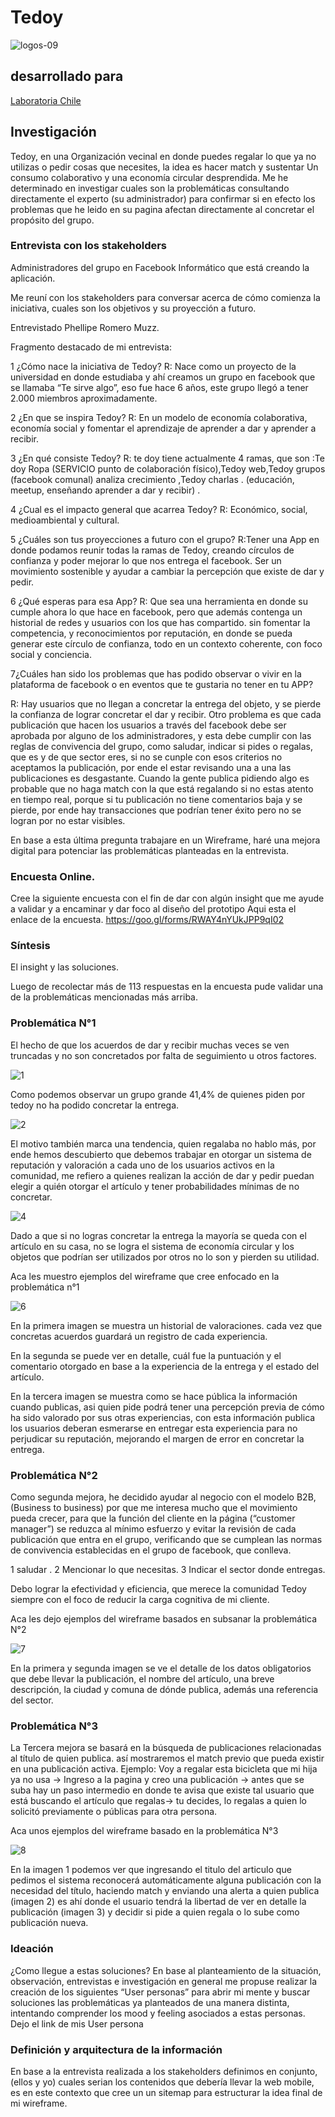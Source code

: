# Tedoy
![logos-09](https://user-images.githubusercontent.com/32283943/37990858-dd588956-31dd-11e8-9884-7c4c7a9c3cff.png)
## desarrollado para
[Laboratoria Chile](https://www.figma.com/file/8kEjS1eS2IR3uatJtnWNBf/Tedoy)


## Investigación 
Tedoy, en una Organización vecinal en donde puedes regalar lo que ya no utilizas o pedir cosas que necesites, la idea es hacer match y sustentar Un consumo colaborativo   y una economía circular desprendida. 
Me he determinado en investigar cuales son la problemáticas consultando directamente el experto (su administrador) para confirmar si en efecto los problemas que he leido en su pagina afectan directamente al concretar el propósito del grupo. 

### Entrevista con los stakeholders
Administradores del grupo en Facebook
Informático que está creando la aplicación.

Me reuní con los stakeholders para conversar acerca de cómo comienza la iniciativa, cuales son los objetivos y su proyección a futuro.

Entrevistado
Phellipe Romero Muzz.

Fragmento destacado de mi entrevista:

1 ¿Cómo nace la iniciativa de Tedoy?
R: Nace como un proyecto de la universidad en donde estudiaba y ahí creamos un grupo en facebook que se llamaba “Te sirve algo”, eso fue hace 6 años, este grupo llegó a tener 2.000 miembros aproximadamente. 

2 ¿En que se inspira Tedoy?
R: En un modelo de economía colaborativa, economía social y fomentar el aprendizaje de aprender a dar y aprender a recibir. 

3 ¿En qué consiste Tedoy?
R: te doy tiene actualmente 4 ramas, que son :Te doy Ropa (SERVICIO punto de colaboración físico),Tedoy web,Tedoy grupos (facebook comunal) analiza crecimiento ,Tedoy charlas . (educación, meetup, enseñando aprender a dar y recibir) .

4 ¿Cual es el impacto general que acarrea Tedoy?
R: Económico, social, medioambiental y cultural.


5 ¿Cuáles son tus proyecciones a futuro con el grupo?
R:Tener una App en donde podamos reunir todas la ramas de Tedoy, creando círculos de confianza y poder mejorar lo que nos entrega el facebook. 
Ser un movimiento sostenible y ayudar a cambiar la percepción que existe de dar y pedir. 

6 ¿Qué esperas para esa App?
R: Que sea una herramienta en donde su cumple ahora lo que hace en facebook, pero que además contenga un  historial de redes y usuarios con los que has compartido.
sin fomentar la competencia, y  reconocimientos por reputación, en donde se pueda generar este círculo de confianza, todo en un contexto coherente, con foco social y conciencia.  

7¿Cuáles han sido los problemas que has podido observar o vivir en la plataforma de facebook o en eventos que te gustaria no tener en tu APP?

R:
Hay usuarios que no llegan a concretar la entrega del objeto, y se pierde la confianza de lograr concretar el dar y recibir. 
Otro problema es que cada publicación que hacen los usuarios a través del facebook debe ser aprobada por alguno de los administradores, y esta debe cumplir con las reglas de convivencia del grupo, como saludar, indicar si pides o regalas, que es y de que sector eres, si no se cunple con esos criterios no aceptamos la publicación, por ende el estar revisando una a una las publicaciones es desgastante. 
Cuando la gente publica pidiendo algo es probable que no haga match con la que está regalando si no estas atento en tiempo real, porque si tu publicación no tiene comentarios baja y se pierde, por ende hay transacciones que podrían tener éxito pero no se logran por no estar visibles. 





En base a esta última pregunta trabajare en un Wireframe, haré una mejora digital para potenciar las problemáticas planteadas en la entrevista. 

### Encuesta Online.
Cree la siguiente encuesta con el fin de dar con algún insight que me ayude a validar y a encaminar y dar foco al diseño del prototipo 
Aqui esta el enlace de la encuesta. https://goo.gl/forms/RWAY4nYUkJPP9qI02
  

### Síntesis

El insight y las soluciones.

Luego de recolectar más de 113 respuestas en la encuesta pude validar una de la problemáticas mencionadas más arriba. 



### Problemática N°1 
El hecho de que los acuerdos de dar y recibir muchas veces se ven truncadas y  no son concretados por falta de seguimiento u otros factores. 


![1](https://user-images.githubusercontent.com/32283943/38002027-6b5a9cee-3206-11e8-82bb-bd1dc4b5b54b.png)

Como podemos observar un grupo grande 41,4% de quienes piden por tedoy no ha podido concretar la entrega.

![2](https://user-images.githubusercontent.com/32283943/38002193-4400f584-3207-11e8-9c17-32c0614e4eb9.png)

El motivo también marca una tendencia, quien regalaba no hablo más, por ende hemos descubierto que debemos trabajar en otorgar un sistema de reputación y valoración a cada uno de los usuarios activos en la comunidad, me refiero  a quienes realizan la acción de dar y pedir puedan elegir a quién otorgar el artículo y tener probabilidades mínimas de no concretar.  

![4](https://user-images.githubusercontent.com/32283943/38002247-76e74282-3207-11e8-9abe-d5ce77ea7969.png)

Dado a que si no logras concretar la entrega la mayoría se queda con el artículo en su casa, no se logra el sistema de economía circular y los objetos que podrían ser utilizados por otros no lo son y pierden su utilidad. 



Aca les muestro ejemplos del wireframe que cree enfocado en la problemática n°1


![6](https://user-images.githubusercontent.com/32283943/38002308-c7bddba8-3207-11e8-9a0c-5a84566ea748.png)

En la primera imagen se muestra un historial de valoraciones. cada vez que concretas acuerdos guardará  un registro de cada experiencia.

En la segunda se puede ver en detalle, cuál fue la puntuación y el comentario otorgado en base a la experiencia de la entrega y el estado del artículo. 

En la tercera imagen se muestra como se hace pública la información cuando publicas, asi quien pide podrá tener una percepción previa de cómo ha sido valorado por sus otras experiencias, con esta información publica los usuarios deberan esmerarse en entregar esta experiencia para no perjudicar su reputación, mejorando el margen de error en concretar la entrega. 


### Problemática N°2 
Como segunda mejora, he decidido ayudar al negocio con el modelo B2B, (Business to business) por que me interesa mucho que el movimiento pueda crecer, para que la función del cliente en la página  (“customer manager”) se reduzca al mínimo esfuerzo y evitar la revisión de cada publicación que entra en el grupo, verificando que se cumplean las normas de convivencia establecidas en el grupo de facebook, que conlleva.

1 saludar .
2 Mencionar lo que necesitas.
3 Indicar el sector donde entregas. 

Debo lograr la efectividad y eficiencia, que merece la comunidad Tedoy siempre con el foco de reducir la carga cognitiva de mi cliente. 


Aca les dejo ejemplos del wireframe basados en subsanar la problemática N°2

![7](https://user-images.githubusercontent.com/32283943/38002372-489f0ea4-3208-11e8-9c1c-dcc596f8a45e.png)

En la primera  y segunda imagen se ve el detalle de los datos obligatorios que debe llevar la publicación, el nombre del artículo, una breve descripción, la ciudad y comuna de dónde publica, además una referencia del sector. 


### Problemática N°3 
La Tercera mejora se basará en la búsqueda  de publicaciones relacionadas al título de quien publica. así mostraremos el match previo que pueda existir en una publicación activa. 
Ejemplo: Voy a regalar esta bicicleta que mi hija ya no usa → Ingreso a la pagina y creo una publicación → antes que se suba hay un paso intermedio en donde te avisa que existe tal usuario que está buscando el artículo que regalas→ tu decides, lo regalas a quien lo solicitó previamente  o públicas para otra persona. 



Aca unos ejemplos del wireframe basado en la problemática N°3

![8](https://user-images.githubusercontent.com/32283943/38002411-89f5e814-3208-11e8-82cd-f5b5987a126e.png)

En la imagen 1 podemos ver que ingresando el titulo del articulo que pedimos el sistema reconocerá automáticamente alguna publicación con la necesidad del título, haciendo match y enviando una alerta a quien publica (imagen 2) es ahí donde el usuario tendrá la libertad de ver en detalle la publicación (imagen 3) y decidir si pide a quien regala o lo sube como publicación nueva. 



### Ideación
¿Como llegue a estas soluciones? En base al planteamiento de la situación, observación, entrevistas e investigación en general me propuse realizar la creación de los siguientes “User personas” para abrir mi mente y buscar soluciones las problemáticas ya planteados de una manera distinta, intentando comprender los mood y feeling asociados a estas personas. 
Dejo el link de mis 
User persona



### Definición y arquitectura de la información
En base a la entrevista realizada a los stakeholders definimos en conjunto, (ellos y yo) cuales serian los contenidos que debería llevar la web mobile, es en este  contexto que cree un un sitemap para estructurar la idea final de mi wireframe. 

